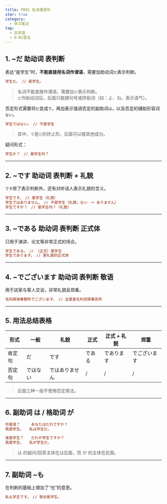 ```yaml
---
title: P001 名词谓语句
star: true
category:
  - 学习笔记
tag:
  - 日本語
  - 0-N1语法
---
```


## 1. ~だ 助动词 表判断

表达“是学生”时，**不能直接用名词作谓语**，需要加助动词`だ`表示判断。

```ini
学生だ。　// 是学生。
```

> 名词不能直接作谓语，需要加`だ`表示判断。  
> `だ`作助动词后，后面只能跟句号或终助词（如：よ、ね，表示语气）。

否定形式需要将`だ`变成`で`，再加表示强调否定的副助词`は`，以及否定的辅助形容词`ない`。

```ini
学生ではない。　// 不是学生
```

> 其中，`で`是`だ`的终止形，后面可以接其他成分。

疑问形式： 

```ini
学生か？　// 是学生吗？
```

---

## 2. ~です 助动词 表判断 + 礼貌

`です`除了表示判断外，还有对听话人表示礼貌的含义。

```ini
学生です。　// 是学生（礼貌）
学生ではありません。　// 不是学生（礼貌，ない -> ありません）
学生ですか？　// 是学生吗？（礼貌）
```

---

## 3. ~である 助动词 表判断 正式体

只用于演讲、论文等非常正式的场合。

```ini
学生である。　// （正式）是学生
学生であります。　// 更礼貌的正式体
```

---

## 4. ~でございます 助动词 表判断 敬语

用于店家与客人交谈，非常礼貌且郑重。

```ini
毛利探偵事務所でございます。　// 这里是毛利侦探事务所
```

---

## 5. 用法总结表格

| 形式       | 一般        | 礼貌          | 正式         | 正式 + 礼貌    | 郑重           |
|------------|-------------|---------------|--------------|----------------|----------------|
| 肯定句     | だ          | です          | である       | であります     | でございます  |
| 否定句     | ではない    | ではありません | /            | /              | /              |

> 后面三种一般不使用否定用法。

---

## 6. 副助词 は / 格助词 が

```ini
你是谁？　　　あなたはだれですか？
我是学生。　　私は学生だ。

谁是学生？　　だれが学生ですか？
我是学生。　　私が学生だ。
```

> は 的疑问/回答主体在は后面，而 が 的主体在前面。

---

## 7. 副助词 ~も

在判断的基础上增加了“也”的意思。

```ini
私も学生です。　// 我也是学生。
```